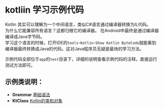 # kotliin 学习示例代码

Kotlin 其实可以理解为一个中间语言，类似C#语言通过编译器转换为IL代码。<br />
为什么它能兼容所有语言？这都归根它的编译器。 在Android中最终是通过编译器编译成Java字节码。<br />
学习这个语言的时候，打开IDE的`tools`-`Kotlin`-`Show Kotlin ByteCode`就能看到编译器最终转换成Java的代码。这对Java程序员无疑是最快的学习方法。

示例代码全部位于`app`的`test`目录下，详细的说明查看示例代码的注释。直接运行测试方法即可。

## 示例类说明：

- **Grammar** [基础语法](./app/src/test/java/com/github/raedev/kotlin/grammar/Grammar.kt)
- **KtClass** [Kotlin的类和对象](./app/src/test/java/com/github/raedev/kotlin/grammar/KtClass.kt)
